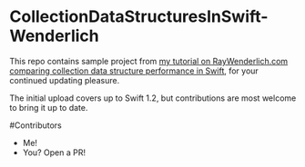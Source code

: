 # CollectionDataStructuresInSwift-Wenderlich

This repo contains sample project from [my tutorial on RayWenderlich.com comparing collection data structure performance in Swift](https://www.raywenderlich.com/79850/collection-data-structures-swift), for your continued updating pleasure. 

The initial upload covers up to Swift 1.2, but contributions are most welcome to bring it up to date.

#Contributors

- Me!
- You? Open a PR!
